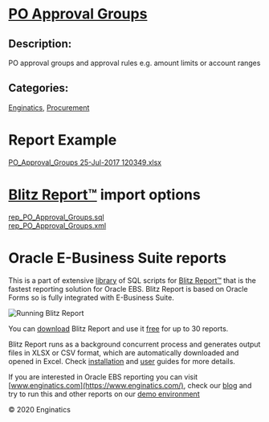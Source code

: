 # [PO Approval Groups](https://www.enginatics.com/reports/po-approval-groups/)
## Description: 
PO approval groups and approval rules e.g. amount limits or account ranges
## Categories: 
[Enginatics](https://www.enginatics.com/library/?pg=1&category[]=Enginatics), [Procurement](https://www.enginatics.com/library/?pg=1&category[]=Procurement)
# Report Example
[PO_Approval_Groups 25-Jul-2017 120349.xlsx](https://www.enginatics.com/example/po-approval-groups/)
# [Blitz Report™](https://www.enginatics.com/blitz-report/) import options
[rep_PO_Approval_Groups.sql](https://www.enginatics.com/export/po-approval-groups/)\
[rep_PO_Approval_Groups.xml](https://www.enginatics.com/xml/po-approval-groups/)
# Oracle E-Business Suite reports

This is a part of extensive [library](https://www.enginatics.com/library/) of SQL scripts for [Blitz Report™](https://www.enginatics.com/blitz-report/) that is the fastest reporting solution for Oracle EBS. Blitz Report is based on Oracle Forms so is fully integrated with E-Business Suite. 

![Running Blitz Report](https://www.enginatics.com/wp-content/uploads/2018/01/Running-blitz-report.png) 

You can [download](https://www.enginatics.com/download/) Blitz Report and use it [free](https://www.enginatics.com/pricing/) for up to 30 reports. 

Blitz Report runs as a background concurrent process and generates output files in XLSX or CSV format, which are automatically downloaded and opened in Excel. Check [installation](https://www.enginatics.com/installation-guide/) and [user](https://www.enginatics.com/user-guide/) guides for more details.

If you are interested in Oracle EBS reporting you can visit [www.enginatics.com](https://www.enginatics.com/), check our [blog](https://www.enginatics.com/blog/) and try to run this and other reports on our [demo environment](http://demo.enginatics.com/)

© 2020 Enginatics